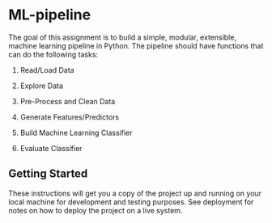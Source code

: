# ML-pipeline

The goal of this assignment is to build a simple, modular, extensible, machine learning pipeline in Python. The pipeline should have functions that can do the following tasks:

1. Read/Load Data

2. Explore Data

3. Pre-Process and Clean Data

4. Generate Features/Predictors

5. Build Machine Learning Classifier

6. Evaluate Classifier

## Getting Started

These instructions will get you a copy of the project up and running on your local machine for development and testing purposes. See deployment for notes on how to deploy the project on a live system.
